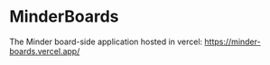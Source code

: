 # MinderBoards
The Minder board-side application
hosted in vercel:
https://minder-boards.vercel.app/
